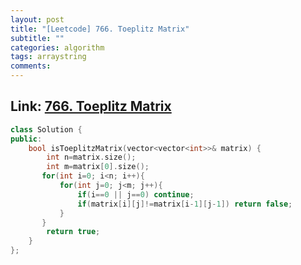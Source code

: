 ```yaml
---
layout: post
title: "[Leetcode] 766. Toeplitz Matrix"
subtitle: ""
categories: algorithm
tags: arraystring
comments:
---
```


## Link: [766. Toeplitz Matrix](https://leetcode.com/problems/toeplitz-matrix/)

```cpp
class Solution {
public:
    bool isToeplitzMatrix(vector<vector<int>>& matrix) {
        int n=matrix.size();
        int m=matrix[0].size();
       for(int i=0; i<n; i++){
           for(int j=0; j<m; j++){
               if(i==0 || j==0) continue;
               if(matrix[i][j]!=matrix[i-1][j-1]) return false;
           }
       }
        return true;
    }
};


```
